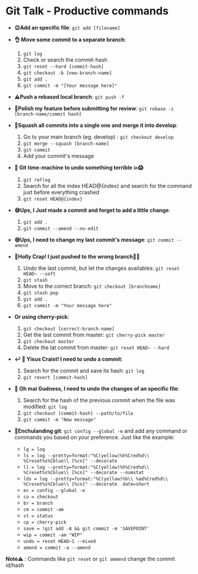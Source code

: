 # Git Talk - Productive commands

 - **:wink:Add an specific file**: `git add [filename]`
 - **:ok_hand: Move some commit to a separate branch**: 
	 1. `git log`
	 2. Check or search the commit-hash
	 3. `git reset --hard [commit-hash]` 
	 4. `git checkout -b [new-branch-name]`
	 5. `git add .`
	 6. `git commit -m "[Your message here]"`
 - **:warning:Push a rebased local branch**: `git push -f`
 - **:nail_care:Polish my feature before submitting for review**: `git rebase -i [branch-name/commit hash]`
 - **:dango:Squash all commits into a single one and merge it into develop**: 
	 1. Go to your main branch (eg. develop) : `git checkout develop`
	 2. `git merge --squash [branch-name]`
	 3. `git commit`
	 4. Add your commit's message

- **:rocket: Git time-machine to undo something terrible    :boom::scream:**
	1.  `git reflog`
	2. Search for all the index HEAD@{index} and search for the command just before everything crashed
	3. `git reset HEAD@{index}`
- **:sweat_smile:Ups, I Just made a commit and forget to add a little change**:
	1. `git add .`
	2. `git commit --amend --no-edit`
- **:sweat_smile:Ups, I need to change my last commit's message**: `git commit --amend`
- **:see_no_evil:Holly Crap! I  just pushed to the wrong branch:running::dash:**
	1. Undo the last commit, but let the changes availables: `git reset HEAD~ --soft`
	2. `git stash`
	3. Move to the correct branch: `git checkout [branchname]`
	4. `git stash pop`
	5. `git add .`
	6. `git commit -m "Your message here"`

- **Or using cherry-pick**:
	1. `git checkout [correct-branch-name]`
	2. Get the last commit from master: `git cherry-pick master`
	3. `git checkout master`
	4. Delete the lat commit from master: `git reset HEAD~ --hard`
	
- **:leftwards_arrow_with_hook:   :pray: Yisus Craist! I need to undo a commit**:
	1. Search for the commit  and save its hash: `git log`
	2. `git revert [commit-hash]`
- **:shit: Oh mai Gudness, I need to undo the changes of an specific file**: 
	1. Search for the hash of the previous commit when the file was modified: `git log`
	2. `git checkout [commit-hash] --path/to/file`
	3. `git commit -m "New message"`
 - **:art:Enchulanding git**: `git config --global -e` and add any command or commands you based on your preference. Just like the example:
	 - `lg = log`
	 - `ls = log --pretty=format:"%C(yellow)%h%Cred%d\\ %Creset%s%Cblue\\ [%cn]" --decorate`
	 - `ll = log --pretty=format:"%C(yellow)%h%Cred%d\\ %Creset%s%Cblue\\ [%cn]" --decorate --numstat`
	 - `lds = log --pretty=format:"%C(yellow)%h\\ %ad%Cred%d\\ %Creset%s%Cblue\\ [%cn]" --decorate  date=short`
	 - `ec = config --global -e`
	 - `co = checkout`
	 - `br = branch`
	 - `cm = commit -am`
	 - `st = status`
	 - `cp = cherry-pick`
	 - `save = !git add -A && git commit -m 'SAVEPOINT'`
	 - `wip = commit -am "WIP"`
	 - `undo = reset HEAD~1 --mixed`
	 - `amend = commit -a --amend`

**Note:warning:** : Commands like `git reset` or `git ammend` change the commit id/hash
